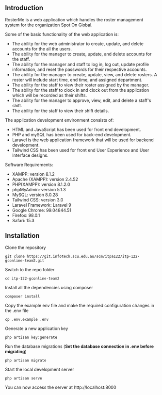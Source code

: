 ## Introduction

RosterMe is a web application which handles the roster management system for the organization Spot On Global. 

Some of the basic functionality of the web application is:
- The ability for the web administrator to create, update, and delete accounts for the all the users.
- The ability for the manager to create, update, and delete accounts for the staff.
- The ability for the manager and staff to log in, log out, update profile information, and reset the passwords for their respective accounts.
- The ability for the manager to create, update, view, and delete rosters. A roster will include start time, end time, and assigned department.
- The ability for the staff to view their roster assigned by the manager.
- The ability for the staff to clock in and clock out from the application which will be recorded as their shifts.
- The ability for the manager to approve, view, edit, and delete a staff's shift.
- The ability for the staff to view their shift details.

The application development environment consists of:
- HTML and JavaScript has been used for front end development.
- PHP and mySQL has been used for back-end development.
- Laravel is the web application framework that will be used for backend development.
- Tailwind CSS has been used for front end User Experience and User Interface designs.

Software Requirements:
- XAMPP: version 8.1.2
- Apache (XAMPP):  version 2.4.52
- PHP(XAMPP): version 8.1.2.0
- phpMyAdmin: version 5.1.3
- MySQL: version 8.0.28
- Tailwind CSS: version 3.0
- Laravel Framework: Laravel 9
- Google Chrome: 99.04844.51
- Firefox: 98.0.1
- Safari: 15.3


## Installation


Clone the repository

    git clone https://git.infotech.scu.edu.au/scm/itpa122/itp-122-gconline-team2.git

Switch to the repo folder

    cd itp-122-gconline-team2

Install all the dependencies using composer

    composer install

Copy the example env file and make the required configuration changes in the .env file

    cp .env.example .env

Generate a new application key

    php artisan key:generate

Run the database migrations (**Set the database connection in .env before migrating**)

    php artisan migrate

Start the local development server

    php artisan serve

You can now access the server at http://localhost:8000